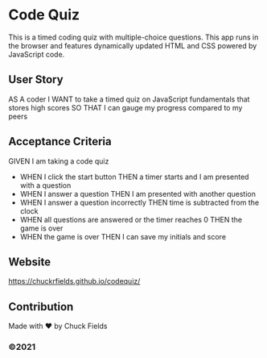 # Code Quiz
This is a timed coding quiz with multiple-choice questions. This app runs in the browser and features
dynamically updated HTML and CSS powered by JavaScript code.

## User Story
AS A coder
I WANT to take a timed quiz on JavaScript fundamentals that stores high scores
SO THAT I can gauge my progress compared to my peers

## Acceptance Criteria
GIVEN I am taking a code quiz
- WHEN I click the start button
THEN a timer starts and I am presented with a question
- WHEN I answer a question
THEN I am presented with another question
- WHEN I answer a question incorrectly
THEN time is subtracted from the clock
- WHEN all questions are answered or the timer reaches 0
THEN the game is over
- WHEN the game is over
THEN I can save my initials and score

## Website
https://chuckrfields.github.io/codequiz/

## Contribution
Made with ❤️ by Chuck Fields

### ©️2021
